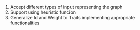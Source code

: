1. Accept different types of input representing the graph
2. Support using heuristic funcion
3. Generalize Id and Weight to Traits implementing appropriate functionalities
